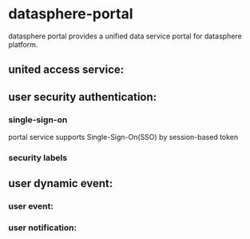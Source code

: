 # datasphere-portal
datasphere portal provides a unified data service portal for datasphere platform.

## united access service:


## user security authentication:
### single-sign-on
portal service supports Single-Sign-On(SSO) by session-based token

### security labels


## user dynamic event:
### user event:
### user notification:

